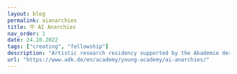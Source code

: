 ```yaml
---
layout: blog
permalink: aianarchies
title: 🪧 AI Anarchies
nav_order: 1
date: 24.10.2022 
tags: ["creating", "fellowship"]
description: "Artistic research residency supported by the Akademie der Künste, exhibition June 2023"
url: "https://www.adk.de/en/academy/young-academy/ai-anarchies/"
---
```




<!-- tag breadcrumbs -->
<!-- image -->
<!-- story -->
<!-- links -->
<!-- showings table, dates -->
<!-- collaborators -->
<!-- home -->
<!-- {% assign posts = site.posts | sort: "nav_order" %}
{% for p in posts %}
[{{ p.title }}]({{ p.url | absolute_url }})
making a module to go here
{% endfor %} -->

